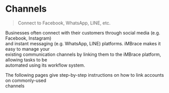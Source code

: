 # Channels
>Connect to Facebook, WhatsApp, LINE, etc.

Businesses often connect with their customers through social media (e.g. Facebook, Instagram)  
and instant messaging (e.g. WhatsApp, LINE) platforms. iMBrace makes it easy to manage your  
existing communication channels by linking them to the iMBrace platform, allowing tasks to be  
automated using its workflow system.

The following pages give step-by-step instructions on how to link accounts on commonly-used  
channels
